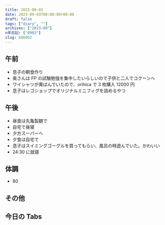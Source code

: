 ```yaml
---
title: 2023-09-03
date: 2023-09-03T00:00:00+09:00
draft: false
tags: ["diary", ""]
archives: ["2023-09"]
n年日記: ["0903"]
slug: 686002
---
```


## 午前

- 息子の朝食作り
- 奥さんは FP の試験勉強を集中したいらしいので子供と二人でコクーンへ
- ワイシャツが黄ばんでいたので、orihica で 3 枚購入 12000 円
- 息子はレゴショップでオリジナルミニフィグを詰めるやつ

## 午後

- 昼食は丸亀製麺で
- 自宅で昼寝
- 夕方スーパーへ
- 夕食は自宅で
- 息子はスイミングゴーグルを買ってもらい、風呂の時遊んでいた。かわいい
- 24:30 に就寝

## 体調

- 80

## その他

## 今日の Tabs
